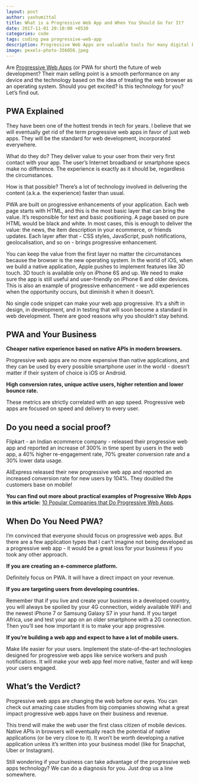 ```yaml
---
layout: post
author: yashumittal
title: What is a Progressive Web App and When You Should Go for It?
date: 2017-11-01 20:10:00 +0530
categories: code
tags: coding pwa progressive-web-app
description: Progressive Web Apps are valuable tools for many digital businesses - but some companies can gain more than others. What list are you on?
image: pexels-photo-356056.jpeg
---
```


Are [Progressive Web Apps](//www.codecarrot.net/progressive-web-apps) (or PWA for short) the future of web development? Their main selling point is a smooth performance on any device and the technology based on the idea of treating the web browser as an operating system. Should you get excited? Is this technology for you? Let’s find out.

## PWA Explained

They have been one of the hottest trends in tech for years. I believe that we will eventually get rid of the term progressive web apps in favor of just web apps. They will be the standard for web development, incorporated everywhere.

What do they do? They deliver value to your user from their very first contact with your app. The user’s Internet broadband or smartphone specs make no difference. The experience is exactly as it should be, regardless the circumstances.

How is that possible? There’s a lot of technology involved in delivering the content (a.k.a. the experience) faster than usual.

PWA are built on progressive enhancements of your application. Each web page starts with HTML, and this is the most basic layer that can bring the value. It’s responsible for text and basic positioning. A page based on pure HTML would be black and white. In most cases, this is enough to deliver the value: the news, the item description in your ecommerce, or friends updates. Each layer after that - CSS styles, JavaScript, push notifications, geolocalisation, and so on - brings progressive enhancement.

You can keep the value from the first layer no matter the circumstances because the browser is the new operating system. In the world of iOS, when we build a native application, Apple pushes to implement features like 3D touch. 3D touch is available only on iPhone 6S and up. We need to make sure the app is still useful and user-friendly on iPhone 6 and older devices. This is also an example of progressive enhancement - we add experiences when the opportunity occurs, but diminish it when it doesn’t.

No single code snippet can make your web app progressive. It’s a shift in design, in development, and in testing that will soon become a standard in web development. There are good reasons why you shouldn’t stay behind.

## PWA and Your Business

**Cheaper native experience based on native APIs in modern browsers.**

Progressive web apps are no more expensive than native applications, and they can be used by every possible smartphone user in the world - doesn’t matter if their system of choice is iOS or Android.

**High conversion rates, unique active users, higher retention and lower bounce rate.**

These metrics are strictly correlated with an app speed. Progressive web apps are focused on speed and delivery to every user.

## Do you need a social proof?

Flipkart - an Indian ecommerce company - released their progressive web app and reported an increase of 300% in time spent by users in the web app, a 40% higher re-engagement rate, 70% greater conversion rate and a 30% lower data usage.

AliExpress released their new progressive web app and reported an increased conversion rate for new users by 104%. They doubled the customers base on mobile!

**You can find out more about practical examples of Progressive Web Apps in this article:** [10 Popular Companies that Do Progressive Web Apps](/10-popular-companies-that-do-progressive-web-apps).

## When Do You Need PWA?

I’m convinced that everyone should focus on progressive web apps. But there are a few application types that I can’t imagine not being developed as a progressive web app - it would be a great loss for your business if you took any other approach.

**If you are creating an e-commerce platform.**

Definitely focus on PWA. It will have a direct impact on your revenue.

**If you are targeting users from developing countries.**

Remember that if you live and create your business in a developed country, you will always be spoiled by your 4G connection, widely available WiFi and the newest iPhone 7 or Samsung Galaxy S7 in your hand. If you target Africa, use and test your app on an older smartphone with a 2G connection. Then you’ll see how important it is to make your app progressive.

**If you’re building a web app and expect to have a lot of mobile users.**

Make life easier for your users. Implement the state-of-the-art technologies designed for progressive web apps like service workers and push notifications. It will make your web app feel more native, faster and will keep your users engaged.

## What’s the Verdict?

Progressive web apps are changing the web before our eyes. You can check out amazing case studies from big companies showing what a great impact progressive web apps have on their business and revenue.

This trend will make the web user the first class citizen of mobile devices. Native APIs in browsers will eventually reach the potential of native applications (or be very close to it). It won’t be worth developing a native application unless it’s written into your business model (like for Snapchat, Uber or Instagram).

Still wondering if your business can take advantage of the progressive web apps technology? We can do a diagnosis for you. Just drop us a line somewhere.
